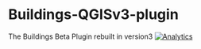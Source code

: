 # Buildings-QGISv3-plugin
The Buildings Beta Plugin rebuilt in version3
[![Analytics](https://ga-beacon.appspot.com/UA-121236209-1/Buildings-QGISv3-plugin/readme?pixel)](https://github.com/igrigorik/ga-beacon)
